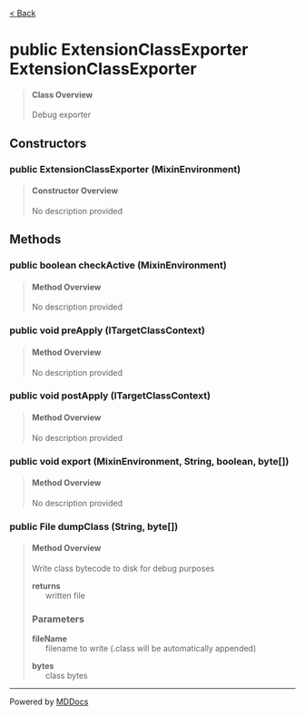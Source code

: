 [< Back](../README.md)
# public ExtensionClassExporter ExtensionClassExporter #
>#### Class Overview ####
>Debug exporter
## Constructors ##
### public ExtensionClassExporter (MixinEnvironment) ###
>#### Constructor Overview ####
>No description provided
>
## Methods ##
### public boolean checkActive (MixinEnvironment) ###
>#### Method Overview ####
>No description provided
>
### public void preApply (ITargetClassContext) ###
>#### Method Overview ####
>No description provided
>
### public void postApply (ITargetClassContext) ###
>#### Method Overview ####
>No description provided
>
### public void export (MixinEnvironment, String, boolean, byte[]) ###
>#### Method Overview ####
>No description provided
>
### public File dumpClass (String, byte[]) ###
>#### Method Overview ####
>Write class bytecode to disk for debug purposes
>
>**returns**<br />
>&nbsp;&nbsp;&nbsp;&nbsp;&nbsp;&nbsp;written file
>
>### Parameters ###
>**fileName**<br />
>&nbsp;&nbsp;&nbsp;&nbsp;&nbsp;&nbsp;filename to write (.class will be automatically appended)
>
>**bytes**<br />
>&nbsp;&nbsp;&nbsp;&nbsp;&nbsp;&nbsp;class bytes
>

---
Powered by [MDDocs](https://github.com/VRCube/MDDocs)